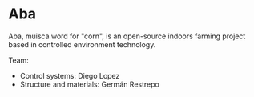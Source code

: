 # Aba

Aba, muisca word for "corn", is an open-source indoors farming project based in controlled environment technology.

Team:

- Control systems: Diego Lopez
- Structure and materials: Germán Restrepo

